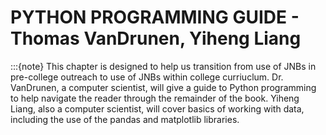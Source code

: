 # PYTHON PROGRAMMING GUIDE - Thomas VanDrunen, Yiheng Liang

:::{note}
This chapter is designed to help us transition from use of JNBs in pre-college outreach to use of JNBs within college curriuclum. Dr. VanDrunen, a computer scientist,  will give a guide to Python programming to help navigate the reader through the remainder of the book. Yiheng Liang, also a computer scientist, will cover basics of working with data, including the use of the pandas and matplotlib libraries.
